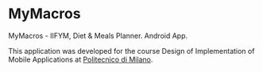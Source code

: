 # MyMacros
MyMacros - IIFYM, Diet &amp; Meals Planner. Android App.

This application was developed for the course Design of Implementation of Mobile Applications at [Politecnico di Milano](http://www.polimi.it/en).
